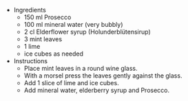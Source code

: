 - Ingredients
	- 150 ml Prosecco
	- 100 ml mineral water (very bubbly)
	- 2 cl Elderflower syrup (Holunderblütensirup)
	- 3 mint leaves
	- 1 lime
	- ice cubes as needed
- Instructions
	- Place mint leaves in a round wine glass.
	- With a morsel press the leaves gently against the glass.
	- Add 1 slice of lime and ice cubes.
	- Add mineral water, elderberry syrup and Prosecco.